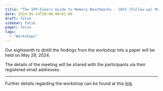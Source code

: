```yaml
---
title: "The SPP-hikers Guide to Memory Benchmarks - 18th (Follow-up) Meeting"
date: 2024-05-14T20:00:00+01:00
draft: false
sidebar: false
pager: false
tags:
  - "Workshops"
---
```


Our eighteenth to distill the findings from the workshop into a paper will be held on May 28, 2024.

The details of the meeting will be shared with the participants via their registered email addresses.

---

Further details regarding the workshop can be found at this [link](/posts/mini-workshop_2023).
